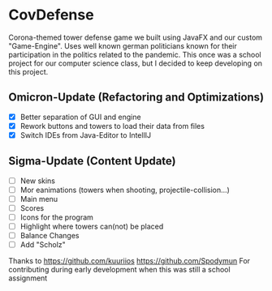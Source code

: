 # CovDefense

Corona-themed tower defense game we built using JavaFX and our custom "Game-Engine". Uses well known german politicians known for their participation in the politics related to the pandemic. This once was a school project for our computer science class, but I decided to keep developing on this project.

## Omicron-Update (Refactoring and Optimizations) ##
- [x] Better separation of GUI and engine
- [x] Rework buttons and towers to load their data from files
- [x] Switch IDEs from Java-Editor to IntellIJ

## Sigma-Update (Content Update) ##
- [ ] New skins
- [ ] Mor eanimations (towers when shooting, projectile-collision...)
- [ ] Main menu
- [ ] Scores
- [ ] Icons for the program
- [ ] Highlight where towers can(not) be placed
- [ ] Balance Changes
- [ ] Add "Scholz"

Thanks to
https://github.com/kuuriios
https://github.com/Spodymun
For contributing during early development when this was still a school assignment
